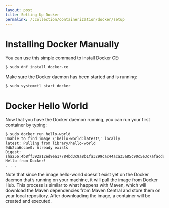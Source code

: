 ```yaml
---
layout: post
title: Setting Up Docker
permalink: /:collection/containerization/docker/setup
---
```


# Installing Docker Manually

You can use this simple command to install Docker CE:
```
$ sudo dnf install docker-ce
```

Make sure the Docker daemon has been started and is running:
```
$ sudo systemctl start docker
```

# Docker Hello World

Now that you have the Docker daemon running, you can run your first container by typing:
```
$ sudo docker run hello-world
Unable to find image \'hello-world:latest\' locally
latest: Pulling from library/hello-world
9db2ca6ccae0: Already exists
Digest:
sha256:4b8ff392a12ed9ea17784bd3c9a8b1fa3299cac44aca35a85c90c5e3c7afacdc  
Hello from Docker!
. . .
```

Note that since the image hello-world doesn’t exist yet on the Docker daemon that’s running on your machine, it will pull the image from Docker Hub. This process is similar to what happens with Maven, which will download the Maven dependencies from Maven Central and store them on your local repository. After downloading the image, a container will be created and executed.
